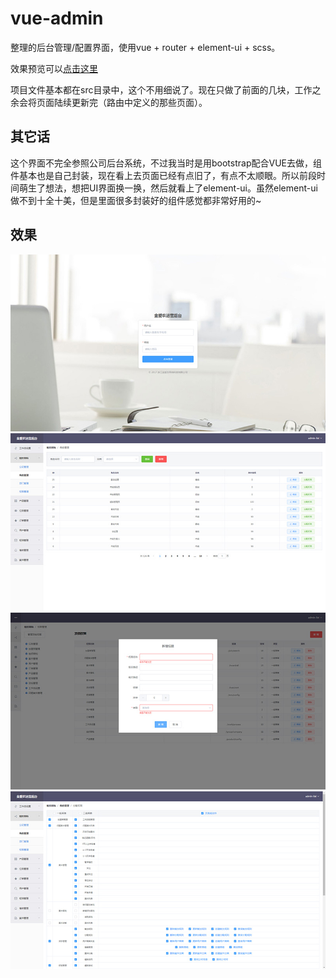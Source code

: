 # vue-admin

整理的后台管理/配置界面，使用vue + router + element-ui + scss。

效果预览可以[点击这里](https://jingjingke.github.io/vue-admin/dist/)

项目文件基本都在src目录中，这个不用细说了。现在只做了前面的几块，工作之余会将页面陆续更新完（路由中定义的那些页面）。

## 其它话

这个界面不完全参照公司后台系统，不过我当时是用bootstrap配合VUE去做，组件基本也是自己封装，现在看上去页面已经有点旧了，有点不太顺眼。所以前段时间萌生了想法，想把UI界面换一换，然后就看上了element-ui。虽然element-ui做不到十全十美，但是里面很多封装好的组件感觉都非常好用的~

## 效果
![效果图1](src/assets/preview/e1.jpg)
![效果图2](src/assets/preview/e2.jpg)
![效果图3](src/assets/preview/e3.jpg)
![效果图4](src/assets/preview/e4.jpg)